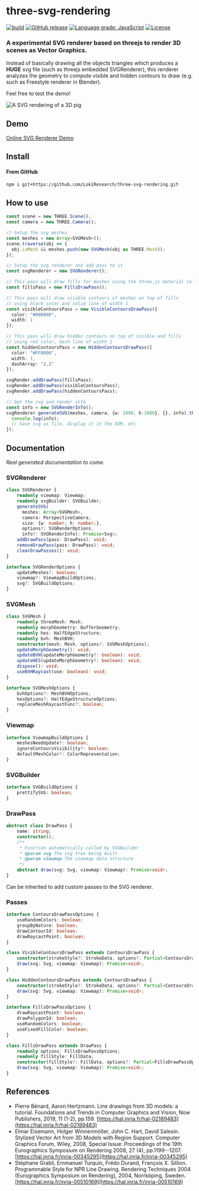 # three-svg-rendering

[![build](https://github.com/LokiResearch/three-svg-rendering/workflows/build/badge.svg)](https://github.com/LokiResearch/three-svg-rendering/actions?query=workflow:"build")
[![GitHub release](https://img.shields.io/github/release/LokiResearch/three-svg-rendering?include_prereleases=&sort=semver&color=blue)](https://github.com/LokiResearch/three-svg-rendering/releases/)
[![Language grade: JavaScript](https://img.shields.io/lgtm/grade/javascript/g/LokiResearch/three-svg-rendering?logo=lgtm&logoWidth=18)](https://lgtm.com/projects/g/minitoine/three-svg-rendering/context:javascript)
[![License](https://img.shields.io/badge/License-MIT-green)](#license)

### A **experimental** SVG renderer based on threejs to render 3D scenes as Vector Graphics.

Instead of basically drawing all the objects triangles which produces a **HUGE** svg file (such as threejs embedded SVGRenderer), this renderer analyzes the geometry to compute visible and hidden contours to draw (e.g. such as Freestyle renderer in Blender). 

Feel free to test the demo!

![A SVG rendering of a 3D pig](./images/pig_rendering.png)


## Demo

[Online SVG Renderer Demo](https://lokiresearch.github.io/three-svg-rendering/build/examples/RendererDemo.html)

## Install

#### From GitHub
```bash
npm i git+https://github.com/LokiResearch/three-svg-rendering.git
```



## How to use

```ts
const scene = new THREE.Scene();
const camera = new THREE.Camera();

// Setup the svg meshes
const meshes = new Array<SVGMesh>();
scene.traverse(obj => {
  obj.isMesh && meshes.push(new SVGMesh(obj as THREE.Mesh));
});

// Setup the svg renderer and add pass to it
const svgRenderer = new SVGRenderer();

// This pass will draw fills for meshes using the three.js material color
const fillsPass = new FillsDrawPass();

// This pass will draw visible contours of meshes on top of fills
// using black color and solid line of width 1
const visibleContoursPass = new VisibleContoursDrawPass({
  color: "#000000",
  width: 1
});

// This pass will draw hidden contours on top of visible and fills
// using red color, dash line of width 1
const hiddenContoursPass = new HiddenContoursDrawPass({
  color: "#FF0000",
  width: 1,
  dashArray: "2,2"
});

svgRender.addDrawPass(fillsPass);
svgRender.addDrawPass(visibleContoursPass);
svgRender.addDrawPass(hiddenContoursPass);

// Get the svg and render info
const info = new SVGRenderInfo();
svgRenderer.generateSVG(meshes, camera, {w: 1000, h:1000}, {}, info).then(svg => {
  console.log(info);
  // Save svg as file, display it in the DOM, etc
});

```


## Documentation

*Real generated documentation to come.*


### SVGRenderer

```ts
class SVGRenderer {
    readonly viewmap: Viewmap;
    readonly svgBuilder: SVGBuilder;
    generateSVG(
      meshes: Array<SVGMesh>, 
      camera: PerspectiveCamera, 
      size: {w: number; h: number;},
      options?: SVGRenderOptions,
      info?: SVGRenderInfo): Promise<Svg>;
    addDrawPass(pass: DrawPass): void;
    removeDrawPass(pass: DrawPass): void;
    clearDrawPasses(): void;
}
```

```ts
interface SVGRenderOptions {
    updateMeshes?: boolean;
    viewmap?: ViewmapBuildOptions;
    svg?: SVGBuildOptions;
}
```

### SVGMesh

```ts
class SVGMesh {
    readonly threeMesh: Mesh;
    readonly morphGeometry: BufferGeometry;
    readonly hes: HalfEdgeStructure;
    readonly bvh: MeshBVH;
    constructor(mesh: Mesh, options?: SVGMeshOptions);
    updateMorphGeometry(): void;
    updateBVH(updateMorphGeometry?: boolean): void;
    updateHES(updateMorphGeometry?: boolean): void;
    dispose(): void;
    useBVHRaycast(use: boolean): void;
}
```

```ts
interface SVGMeshOptions {
    bvhOptions?: MeshBVHOptions;
    hesOptions?: HalfEdgeStructureOptions;
    replaceMeshRaycastFunc?: boolean;
}
```

### Viewmap

```ts
interface ViewmapBuildOptions {
    meshesNeedUpdate?: boolean;
    ignoreContoursVisibility?: boolean;
    defaultMeshColor?: ColorRepresentation;
}
```

### SVGBuilder

```ts
interface SVGBuildOptions {
    prettifySVG: boolean;
}
```

### DrawPass

```ts
abstract class DrawPass {
    name: string;
    constructor();
    /**
     * Function automatically called by SVGBuilder
     * @param svg The svg tree being built
     * @param viewmap The viewmap data structure
     */
    abstract draw(svg: Svg, viewmap: Viewmap): Promise<void>;
}
```

Can be inherited to add custom passes to the SVG renderer.

### Passes

```ts
interface ContoursDrawPassOptions {
    useRandomColors: boolean;
    groupByNature: boolean;
    drawContourId: boolean;
    drawRaycastPoint: boolean;
}
```

```ts
class VisibleContoursDrawPass extends ContoursDrawPass {
    constructor(strokeStyle?: StrokeData, options?: Partial<ContoursDrawPassOptions>);
    draw(svg: Svg, viewmap: Viewmap): Promise<void>;
}
```

```ts
class HiddenContoursDrawPass extends ContoursDrawPass {
    constructor(strokeStyle?: StrokeData, options?: Partial<ContoursDrawPassOptions>);
    draw(svg: Svg, viewmap: Viewmap): Promise<void>;
}
```

```ts
interface FillsDrawPassOptions {
    drawRaycastPoint: boolean;
    drawPolygonId: boolean;
    useRandomColors: boolean;
    useFixedFillColor: boolean;
}
```

```ts
class FillsDrawPass extends DrawPass {
    readonly options: FillsDrawPassOptions;
    readonly fillStyle: FillData;
    constructor(fillStyle?: FillData, options?: Partial<FillsDrawPassOptions>);
    draw(svg: Svg, viewmap: Viewmap): Promise<void>;
}
```




## References

- Pierre Bénard, Aaron Hertzmann. Line drawings from 3D models: a tutorial. Foundations and Trends in Computer Graphics and Vision, Now Publishers, 2019, 11 (1-2), pp.159. [https://hal.inria.fr/hal-02189483](https://hal.inria.fr/hal-02189483)
- Elmar Eisemann, Holger Winnenmöller, John C. Hart, David Salesin. Stylized Vector Art from 3D Models with Region Support. Computer Graphics Forum, Wiley, 2008, Special Issue: Proceedings of the 19th Eurographics Symposium on Rendering 2008, 27 (4), pp.1199--1207. [https://hal.inria.fr/inria-00345295](https://hal.inria.fr/inria-00345295)
- Stéphane Grabli, Emmanuel Turquin, Frédo Durand, François X. Sillion. Programmable Style for NPR Line Drawing. Rendering Techniques 2004 (Eurographics Symposium on Rendering), 2004, Norrköping, Sweden. [https://hal.inria.fr/inria-00510169](https://hal.inria.fr/inria-00510169)


